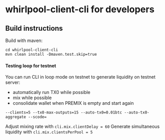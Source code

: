 # whirlpool-client-cli for developers

## Build instructions
Build with maven:

```
cd whirlpool-client-cli
mvn clean install -Dmaven.test.skip=true
```


#### Testing loop for testnet
You can run CLI in loop mode on testnet to generate liquidity on testnet server:
- automatically run TX0 while possible
- mix while possible
- consolidate wallet when PREMIX is empty and start again
```
--clients=5 --tx0-max-outputs=15 --auto-tx0=0.01btc --auto-tx0-aggregate --scode=
```

Adjust mixing rate with ```cli.mix.clientDelay = 60```
Generate simultaneous liquidity with ```cli.mix.clientsPerPool = 5```
